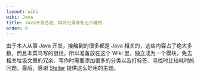```yaml
---
layout: wiki
wiki: Java
title: Java开发总结、踩坑记录等乱七八糟的
order: 0
---
```


由于本人从事 Java 开发，接触到的很多都是 Java 相关的，这些内容占了绝大多数，而且本菜鸟写的很烂，所以准备放在这个 Wiki 里，独立成为一个模块，免去相关垃圾文章的冗余、写作时需要添加很多的分类以及打标签、寻找时比较耗时的问题。最后，感谢 [Stellar](https://github.com/prettywinter/hexo-theme-stellar) 提供这么好用的主题。
